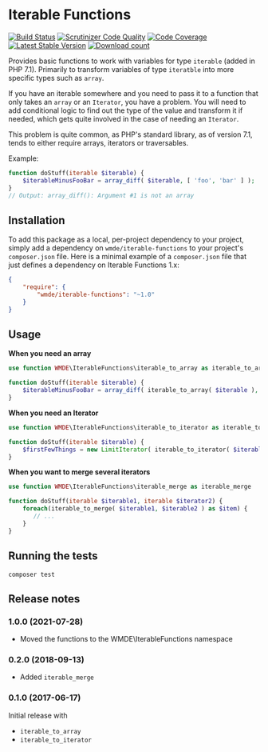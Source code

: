 # Iterable Functions

[![Build Status](https://travis-ci.org/wmde/iterable-functions.svg?branch=master)](https://travis-ci.org/wmde/iterable-functions)
[![Scrutinizer Code Quality](https://scrutinizer-ci.com/g/wmde/iterable-functions/badges/quality-score.png?b=master)](https://scrutinizer-ci.com/g/wmde/iterable-functions/?branch=master)
[![Code Coverage](https://scrutinizer-ci.com/g/wmde/iterable-functions/badges/coverage.png?b=master)](https://scrutinizer-ci.com/g/wmde/iterable-functions/?branch=master)
[![Latest Stable Version](https://poser.pugx.org/wmde/iterable-functions/version.png)](https://packagist.org/packages/wmde/iterable-functions)
[![Download count](https://poser.pugx.org/wmde/iterable-functions/d/total.png)](https://packagist.org/packages/wmde/iterable-functions)

Provides basic functions to work with variables for type `iterable` (added in PHP 7.1).
Primarily to transform variables of type `iteratble`  into more specific types such as `array`.

If you have an iterable somewhere and you need to pass it to a function that only takes an `array`
or an `Iterator`, you have a problem. You will need to add conditional logic to find out the type
of the value and transform it if needed, which gets quite involved in the case of needing an `Iterator`.

This problem is quite common, as PHP's standard library, as of version 7.1, tends to either require
arrays, iterators or traversables.

Example:

```php
function doStuff(iterable $iterable) {
    $iterableMinusFooBar = array_diff( $iterable, [ 'foo', 'bar' ] );
}
// Output: array_diff(): Argument #1 is not an array
```

## Installation

To add this package as a local, per-project dependency to your project, simply add a
dependency on `wmde/iterable-functions` to your project's `composer.json` file.
Here is a minimal example of a `composer.json` file that just defines a dependency on
Iterable Functions 1.x:

```json
{
    "require": {
        "wmde/iterable-functions": "~1.0"
    }
}
```

## Usage

**When you need an array**

```php
use function WMDE\IterableFunctions\iterable_to_array as iterable_to_array;

function doStuff(iterable $iterable) {
    $iterableMinusFooBar = array_diff( iterable_to_array( $iterable ), [ 'foo', 'bar' ] );
}
```

**When you need an Iterator**

```php
use function WMDE\IterableFunctions\iterable_to_iterator as iterable_to_iterator;

function doStuff(iterable $iterable) {
    $firstFewThings = new LimitIterator( iterable_to_iterator( $iterable ), 42 );
}
```

**When you want to merge several iterators**

```php
use function WMDE\IterableFunctions\iterable_merge as iterable_merge

function doStuff(iterable $iterable1, iterable $iterator2) {
    foreach(iterable_to_merge( $iterable1, $iterable2 ) as $item) {
       // ...
    }
}
```


## Running the tests

    composer test

## Release notes

### 1.0.0 (2021-07-28)

* Moved the functions to the WMDE\IterableFunctions namespace

### 0.2.0 (2018-09-13)

* Added `iterable_merge`

### 0.1.0 (2017-06-17)

Initial release with
 
* `iterable_to_array`
* `iterable_to_iterator`
